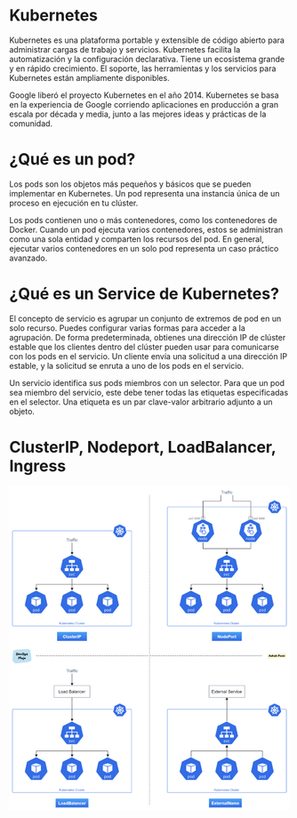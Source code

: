 # Kubernetes

Kubernetes es una plataforma portable y extensible de código abierto para administrar cargas de trabajo y servicios. 
Kubernetes facilita la automatización y la configuración declarativa. Tiene un ecosistema grande y en rápido crecimiento. 
El soporte, las herramientas y los servicios para Kubernetes están ampliamente disponibles.

Google liberó el proyecto Kubernetes en el año 2014. Kubernetes se basa en la experiencia de Google corriendo aplicaciones en producción a 
gran escala por década y media, junto a las mejores ideas y prácticas de la comunidad.

# ¿Qué es un pod?

Los pods son los objetos más pequeños y básicos que se pueden implementar en Kubernetes. Un pod representa una instancia única de un proceso en ejecución en tu clúster.

Los pods contienen uno o más contenedores, como los contenedores de Docker. Cuando un pod ejecuta varios contenedores, estos se administran como una sola entidad y comparten los recursos del pod. En general, ejecutar varios contenedores en un solo pod representa un caso práctico avanzado.

# ¿Qué es un Service de Kubernetes?

El concepto de servicio es agrupar un conjunto de extremos de pod en un solo recurso. Puedes configurar varias formas para acceder a la agrupación. De forma predeterminada, obtienes una dirección IP de clúster estable que los clientes dentro del clúster pueden usar para comunicarse con los pods en el servicio. Un cliente envía una solicitud a una dirección IP estable, y la solicitud se enruta a uno de los pods en el servicio.

Un servicio identifica sus pods miembros con un selector. Para que un pod sea miembro del servicio, este debe tener todas las etiquetas especificadas en el selector. Una etiqueta es un par clave-valor arbitrario adjunto a un objeto.

# ClusterIP, Nodeport, LoadBalancer, Ingress

![imagen-services](https://github.com/ltiisidii/kubernetes-tux/blob/main/tnK94zrEwyNe1hL-PhJXOA.png)

